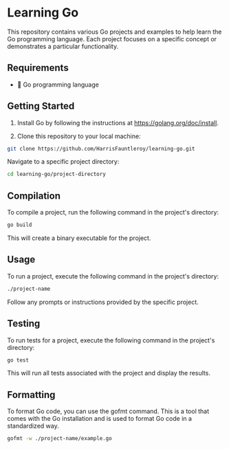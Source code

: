 # Learning Go

This repository contains various Go projects and examples to help learn the Go programming language. Each project focuses on a specific concept or demonstrates a particular functionality.

## Requirements

- 🐹 Go programming language

## Getting Started

1. Install Go by following the instructions at <https://golang.org/doc/install>.

2. Clone this repository to your local machine:

```sh
git clone https://github.com/HarrisFauntleroy/learning-go.git
```

Navigate to a specific project directory:

```sh
cd learning-go/project-directory
```

## Compilation

To compile a project, run the following command in the project's directory:

```sh
go build
```

This will create a binary executable for the project.

## Usage

To run a project, execute the following command in the project's directory:

```sh
./project-name
```

Follow any prompts or instructions provided by the specific project.

## Testing

To run tests for a project, execute the following command in the project's directory:

```sh
go test
```

This will run all tests associated with the project and display the results.

## Formatting

To format Go code, you can use the gofmt command. This is a tool that comes with the Go installation and is used to format Go code in a standardized way.

```sh
gofmt -w ./project-name/example.go
```